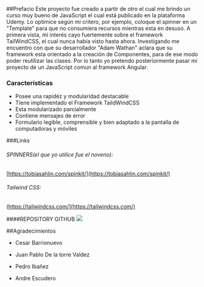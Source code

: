 ﻿##Prefacio
Este proyecto fue creado a partir de otro el cual me brindo un curso muy bueno de JavaScript el cual está publicado en la plataforma Udemy.
Lo optimice según mi critero, por ejemplo, coloque el spinner en un "Template" para que no consumiera recursos mientras esta en desuso.
A primera vista, mi interés cayo fuertemente sobre el framework TailWindCSS, el cual nunca había visto hasta ahora.
Investigando me encuentro con que su desarrollador "Adam Wathan" aclara que su framework esta orientado a la creación de Componentes, para de ese modo poder reutilizar las clases. Por lo tanto yo pretendo posteriormente pasar mi proyecto de un JavaScript comun al framework Angular.

### Características

- Posee una rapidéz y modularidad destacable
- Tiene implementado el Framework TaildWindCSS
- Esta modularizado parcialmente
- Contiene mensajes de error
- Formulario legible, comprensible y bien adaptado a la pantalla de computadoras y móviles

###Links

###### SPINNERS(el que yo utilice fue el noveno):
[https://tobiasahlin.com/spinkit/](https://tobiasahlin.com/spinkit/)

###### Tailwind CSS:

(https://tailwindcss.com/](https://tailwindcss.com/)

####REPOSITORY GITHUB
[![](https://raw.githubusercontent.com/tailwindlabs/tailwindcss/HEAD/.github/logo-light.svg)](https://github.com/tailwindlabs/tailwindcss?tab=readme-ov-file)

##Agradecimientos
- Cesar Barrionuevo
- Juan Pablo De la torre Valdez
- Pedro Ibañez

- Andre Escudero
